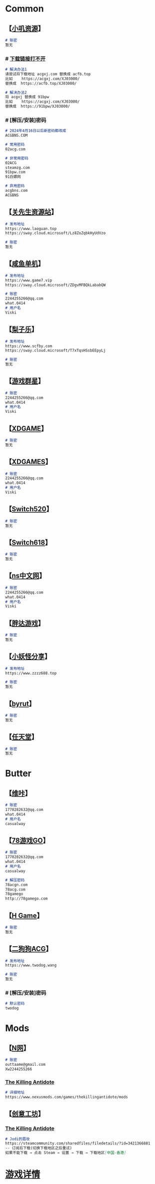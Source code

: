 # Common

## 【[小叽资源](https://steamzg.com)】

```markdown
# 账密
暂无
```

### # [下载链接打不开](https://steamzg.com/30930)

```markdown
# 解决办法1
请尝试将下载地址 acgxj.com 替换成 acfb.top
比如    https://acgxj.com/XJ03000/
替换成  https://acfb.top/XJ03000/

# 解决办法2
将 acgxj 替换成 91bpw
比如    https://acgxj.com/XJ03000/
替换成  https://91bpw/XJ03000/
```

### # [解压/安装]密码

```markdown
# 2024年4月16日以后新密码都改成
ACGBNS.COM

# 常用密码
02acg.com

# 非常用密码
02ACG
steamzg.com
91bpw.com
91白嫖网

# 弃用密码
acgbns.com
ACGBNS
```

## 【[关先生资源站](https://laoguan777.com)】

```markdown
# 发布地址
https://www.laoguan.top
https://sway.cloud.microsoft/Lz8ZoZqbkHyUdVzo

# 账密
暂无
```

## 【[咸鱼单机](https://www.xianyudanji.ai)】

```markdown
# 发布地址
https://www.game7.vip
https://sway.cloud.microsoft/ZDgvMFBQkLababQW

# 账密
2244255266@qq.com
what.0414
# 用户名
Viski
```

## 【[梨子乐](https://lzlgo.com)】

```markdown
# 发布地址
https://www.scfby.com
https://sway.cloud.microsoft/T7xTqsHSsbEEpyLj

# 账密
暂无
```

## 【[游戏群星](https://gamestellaris.com)】

```markdown
# 账密
2244255266@qq.com
what.0414
# 用户名
Viski
```

## 【[XDGAME](https://www.xdgame.com)】

```markdown
# 账密
暂无
```

## 【[XDGAMES](https://www.xdgames.cn)】

```markdown
# 账密
2244255266@qq.com
what.0414
# 用户名
Viski
```

## 【[Switch520](https://www.gamer520.com)】

```markdown
# 账密
暂无
```

## 【[Switch618](https://www.switch618.com)】

```markdown
# 账密
暂无
```

## 【[ns中文网](https://www.ns211.com)】

```markdown
# 账密
2244255266@qq.com
what.0414
# 用户名
Viski
```

## 【[胖达游戏](https://www.pangdagame.com)】

```markdown
# 账密
暂无
```

## 【[小妖怪分享](https://www.xyg688.com)】

```markdown
# 发布地址
https://www.zzzz688.top

# 账密
暂无
```

## 【[byrut](https://byrutgame.org)】

```markdown
# 账密
暂无
```

## 【[任天堂](https://www.nintendo.com)】

```markdown
# 账密
暂无
```

# Butter

## 【[维咔](https://www.vikacg.com)】

```markdown
# 账密
1770282632@qq.com
what.0414
# 用户名
casualway
```

## 【[78游戏GO](http://78gamingacg.com)】

```markdown
# 账密
1770282632@qq.com
what.0414
# 用户名
casualway

# 解压密码
78acgn.com
78acg.com
78gamego
http://78gamego.com
```

## 【[H Game](https://hgamefree.info)】

```markdown
# 账密
暂无
```

## 【[二狗狗ACG](https://ergouacg.top)】

```markdown
# 发布地址
https://www.twodog.wang

# 账密
暂无
```

### # [解压/安装]密码

```markdown
# 默认密码
twodog
```

# Mods

## 【[N网](https://www.nexusmods.com)】

```markdown
# 账密
outtaame@gmail.com
Xw2244255266
```

### [The Killing Antidote](https://www.nexusmods.com/games/thekillingantidote)

```markdown
# 详细地址
https://www.nexusmods.com/games/thekillingantidote/mods
```

## 【[创意工坊](https://steamcommunity.com/workshop)】

### [The Killing Antidote](https://steamcommunity.com/app/2254890/workshop)

```markdown
# Jodi的眉妆
https://steamcommunity.com/sharedfiles/filedetails/?id=3421366881
-- 订阅后下载(切换下载地区之后重试)
如果不能下载 → 点击 Steam → 设置 → 下载 → 下载地区[中国-香港]
```

# [游戏详情](./Detail.md)

